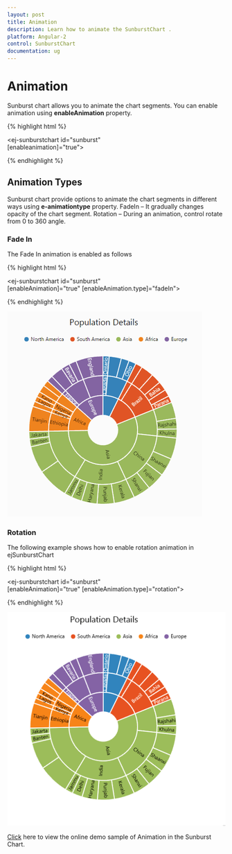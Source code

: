 ```yaml
---
layout: post
title: Animation
description: Learn how to animate the SunburstChart .
platform: Angular-2
control: SunburstChart
documentation: ug
---
```


# Animation

Sunburst chart allows you to animate the chart segments. You can enable animation using **enableAnimation** property. 

{% highlight html %}

<ej-sunburstchart id="sunburst"                           
                  [enableanimation]="true">
</ej-sunburstchart>

{% endhighlight %}


## Animation Types 
Sunburst chart provide options to animate the chart segments in different ways using **e-animationtype** property.
FadeIn – It gradually changes opacity of the chart segment.
Rotation – During an animation, control rotate from 0 to 360 angle.

### Fade In

The Fade In animation is enabled as follows 

{% highlight html %}

<ej-sunburstchart id="sunburst"                           
                  [enableAnimation]="true" [enableAnimation.type]="fadeIn">
</ej-sunburstchart>


{% endhighlight %}

![](Animation_images/Animation_img1.gif)




### Rotation

The following example shows how to enable rotation animation in ejSunburstChart

{% highlight html %}

<ej-sunburstchart id="sunburst"                           
                  [enableAnimation]="true" [enableAnimation.type]="rotation">
</ej-sunburstchart>

{% endhighlight %}

![](Animation_images/Animation_img2.gif)


[Click](http://ng2jq.syncfusion.com/#/sunburst/animation) here to view the online demo sample of  Animation in  the Sunburst Chart.

